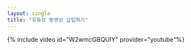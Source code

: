 ```yaml
---
layout: single
title: "유튜브 동영상 삽입하기"
---
```


{% include video id="W2wmcGBQUIY" provider="youtube"%}
